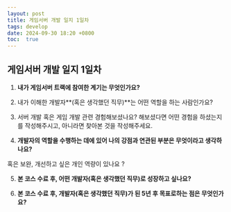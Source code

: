 ```yaml
---
layout: post
title: 게임서버 개발 일지 1일차
tags: develop
date: 2024-09-30 18:20 +0800
toc:  true
---
```

## 게임서버 개발 일지 1일차
1. **내가 게임서버 트랙에 참여한 계기는 무엇인가요?**

2. 내가 이해한 개발자**(혹은 생각했던 직무)**는 어떤 역할을 하는 사람인가요? 

3. 서버 개발 혹은 게임 개발 관련 경험해보셨나요? 해보셨다면 어떤 경험을 하셨는지를 작성해주시고, 아니라면 찾아본 것을 작성해주세요.

4. **개발자의 역할을 수행하는 데에 있어 나의 강점과 연관된 부분은 무엇이라고 생각하나요?** 

혹은 보완, 개선하고 싶은 개인 역량이 있나요 ?
  
5. **본 코스 수료 후, 어떤 개발자(혹은 생각했던 직무)로 성장하고 싶나요?**

6. **본 코스 수료 후, 개발자(혹은 생각했던 직무)가 된 5년 후 목표로하는 점은 무엇인가요?**